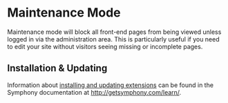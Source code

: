 # Maintenance Mode

Maintenance mode will block all front-end pages from being viewed unless logged in via the administration area. This is particularly useful if you need to edit your site without visitors seeing missing or incomplete pages.

## Installation & Updating

Information about [installing and updating extensions](http://getsymphony.com/learn/tasks/view/install-an-extension/) can be found in the Symphony documentation at <http://getsymphony.com/learn/>.